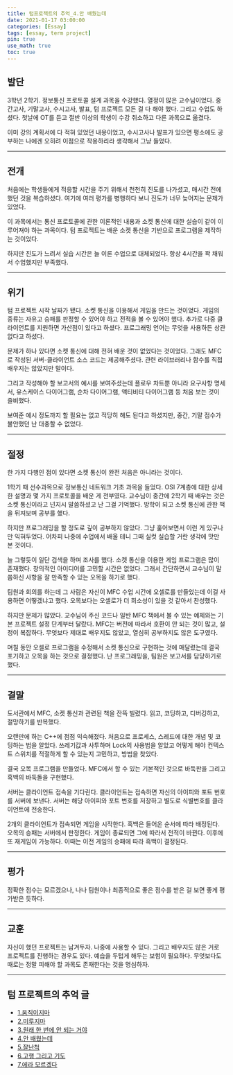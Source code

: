 ```yaml
---
title: 텀프로젝트의 추억_4.안 배웠는데
date: 2021-01-17 03:00:00
categories: [Essay]
tags: [essay, term project]
pin: true
use_math: true
toc: true
---
```


## __발단__

3학년 2학기. 정보통신 프로토콜 설계 과목을 수강했다. 열정이 많은 교수님이었다. 중간고사, 기말고사, 수시고사, 발표, 텀 프로젝트 모든 걸 다 해야 했다. 그리고 수업도 하셨다. 첫날에 OT를 듣고 절반 이상의 학생이 수강 취소하고 다른 과목으로 옮겼다.  
  
이미 강의 계획서에 다 적혀 있었던 내용이었고, 수시고사나 발표가 있으면 평소에도 공부하는 나에겐 오히려 이점으로 작용하리라 생각해서 그냥 들었다.  

***

## __전개__

처음에는 학생들에게 적응할 시간을 주기 위해서 천천히 진도를 나가셨고, 매시간 전에 했던 것을 복습하셨다. 여기에 여러 평가를 병행하다 보니 진도가 너무 늦어지는 문제가 있었다.  
  
이 과목에서는 통신 프로토콜에 관한 이론적인 내용과 소켓 통신에 대한 실습이 같이 이루어져야 하는 과목이다. 텀 프로젝트는 배운 소켓 통신을 기반으로 프로그램을 제작하는 것이었다.  
  
하지만 진도가 느려서 실습 시간은 늘 이론 수업으로 대체되었다. 항상 4시간을 꽉 채워서 수업했지만 부족했다.

***

## __위기__

텀 프로젝트 시작 날짜가 됐다. 소켓 통신을 이용해서 게임을 만드는 것이었다.  게임의 종류는 자유고 승패를 판정할 수 있어야 하고 전적을 볼 수 있어야 했다. 추가로 다중 클라이언트를 지원하면 가산점이 있다고 하셨다. 프로그래밍 언어는 무엇을 사용하든 상관없다고 하셨다.  
  
문제가 하나 있다면 소켓 통신에 대해 전혀 배운 것이 없었다는 것이었다. 그래도 MFC로 작성된 서버-클라이언트 소스 코드는 제공해주셨다. 관련 라이브러리나 함수를 직접 배우지는 않았지만 말이다.  

그리고 작성해야 할 보고서의 예시를 보여주셨는데 플로우 차트뿐 아니라 요구사항 명세서, 유스케이스 다이어그램, 순차 다이어그램, 액티비티 다이어그램 등 처음 보는 것이 즐비했다.  
  
보여준 예시 정도까지 할 필요는 없고 적당히 해도 된다고 하셨지만, 중간, 기말 점수가 불안했던 난 대충할 수 없었다.  

***

## __절정__

한 가지 다행인 점이 있다면 소켓 통신이 완전 처음은 아니라는 것이다.  
  
1학기 때 선수과목으로 정보통신 네트워크 기초 과목을 들었다. OSI 7계층에 대한 상세한 설명과 몇 가지 프로토콜을 배운 게 전부였다. 교수님이 중간에 2학기 때 배우는 것은 소켓 통신이라고 넌지시 말씀하셨고 난 그걸 기억했다. 방학이 되고 소켓 통신에 관한 책을 뒤져보며 공부를 했다.  
  
하지만 프로그래밍을 할 정도로 깊이 공부하지 않았다. 그냥 훑어보면서 이런 게 있구나만 익혀두었다. 어차피 나중에 수업에서 배울 테니 그때 실컷 실습할 거란 생각에 맛만 본 것이다.  
  
늘 그렇듯이 일단 검색을 하며 조사를 했다. 소켓 통신을 이용한 게임 프로그램은 많이 존재했다. 창의적인 아이디어를 고민할 시간은 없었다. 그래서 간단하면서 교수님이 말씀하신 사항을 잘 만족할 수 있는 오목을 하기로 했다.  
  
팀원과 회의를 하는데 그 사람은 자신이 MFC 수업 시간에 오셀로를 만들었는데 이걸 사용하면 어떻겠냐고 했다. 오목보다는 오셀로가 더 희소성이 있을 것 같아서 찬성했다.  
  
하지만 문제가 많았다. 교수님이 주신 코드나 일반 MFC 책에서 볼 수 있는 예제와는 기본 프로젝트 설정 단계부터 달랐다. MFC는 버전에 따라서 호환이 안 되는 것이 많고, 설정이 복잡하다. 무엇보다 제대로 배우지도 않았고, 열심히 공부하지도 않은 도구였다.  
  
며칠 동안 오셀로 프로그램을 수정해서 소켓 통신으로 구현하는 것에 매달렸는데 결국 포기하고 오목을 하는 것으로 결정했다. 난 프로그래밍을, 팀원은 보고서를 담당하기로 했다.  
  
***

## __결말__

도서관에서 MFC, 소켓 통신과 관련된 책을 잔뜩 빌렸다. 읽고, 코딩하고, 디버깅하고, 절망하기를 반복했다.  
  
오랜만에 하는 C++에 점점 익숙해졌다. 처음으로 프로세스, 스레드에 대한 개념 및 코딩하는 법을 알았다. 쓰레기값과 사투하며 Lock의 사용법을 알았고 어떻게 해야 컨텍스트 스위치를 적절하게 할 수 있는지 고민하고, 방법을 찾았다.  
  
결국 오목 프로그램을 만들었다. MFC에서 할 수 있는 기본적인 것으로 바둑판을 그리고 흑백의 바둑돌을 구현했다.  
  
서버는 클라이언트 접속을 기다린다. 클라이언트는 접속하면 자신의 아이피와 포트 번호를 서버에 보낸다. 서버는 해당 아이피와 포트 번호를 저장하고 별도로 식별번호를 클라이언트에 전송한다.
  
2개의 클라이언트가 접속되면 게임을 시작한다. 흑백은 들어온 순서에 따라 배정된다. 오목의 승패는 서버에서 판정한다. 게임이 종료되면 그에 따라서 전적이 바뀐다. 이후에 또 재게임이 가능하다. 이때는 이전 게임의 승패에 따라 흑백이 결정된다.  

***

## __평가__

정확한 점수는 모르겠으나, 나나 팀원이나 최종적으로 좋은 점수를 받은 걸 보면 좋게 평가받은 듯하다.

***

## __교훈__

자신이 했던 프로젝트는 남겨두자. 나중에 사용할 수 있다. 그리고 배우지도 않은 거로 프로젝트를 진행하는 경우도 있다. 예습을 두텁게 해두는 보험이 필요하다. 무엇보다도 때로는 정말 피해야 할 과목도 존재한다는 것을 명심하자.

***

## __텀 프로젝트의 추억 글__

- [1.움직이지마](https://chalgx.github.io/essay/MemoriesofTermProject1)
- [2.미루지마](https://chalgx.github.io/essay/MemoriesofTermProject2)
- [3.원래 한 번에 안 되는 거야](https://chalgx.github.io/essay/MemoriesofTermProject3)
- [4.안 배웠는데](https://chalgx.github.io/essay/MemoriesofTermProject4)
- [5.잘난척](https://chalgx.github.io/essay/MemoriesofTermProject5)
- [6.고행 그리고 기도](https://chalgx.github.io/essay/MemoriesofTermProject6)
- [7.에라 모르겠다](https://chalgx.github.io/essay/MemoriesofTermProject7)